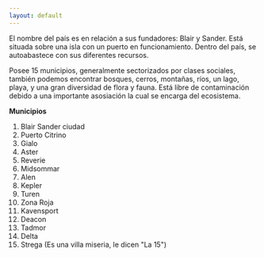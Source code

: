```yaml
---
layout: default
---
```


El nombre del país es en relación a sus fundadores: Blair y Sander. Está situada sobre una isla con un puerto en funcionamiento. Dentro del país, se autoabastece con sus diferentes recursos. 

Posee 15 municipios, generalmente sectorizados por clases sociales, también podemos encontrar bosques, cerros, montañas, ríos, un lago, playa, y una gran diversidad de flora y fauna. Está libre de contaminación debido a una importante asosiación la cual se encarga del ecosistema.

**Municipios**

1. Blair Sander ciudad
1. Puerto Citrino
1. Gialo
1. Aster
1. Reverie
1. Midsommar
1. Alen
1. Kepler
1. Turen
1. Zona Roja
1. Kavensport
1. Deacon
1. Tadmor	
1. Delta
1. Strega (Es una villa miseria,
le dicen "La 15")
